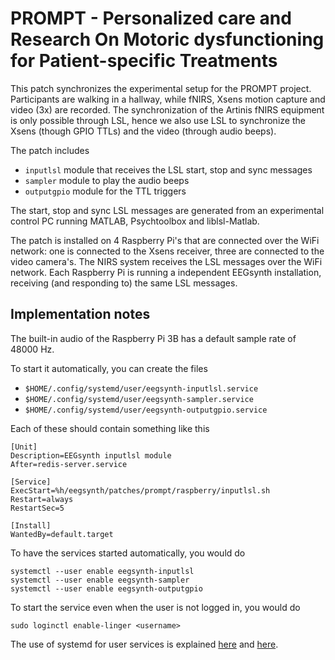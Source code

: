 # PROMPT - Personalized care and Research On Motoric dysfunctioning for Patient-specific Treatments

This patch synchronizes the experimental setup for the PROMPT project. Participants are walking in a hallway, while fNIRS, Xsens motion capture and video (3x) are recorded. The synchronization of the Artinis fNIRS equipment is only possible through LSL, hence we also use LSL to synchronize the Xsens (though GPIO TTLs) and the video (through audio beeps).

The patch includes
- `inputlsl` module that receives the LSL start, stop and sync messages
- `sampler` module to play the audio beeps
- `outputgpio` module for the TTL triggers

The start, stop and sync LSL messages are generated from an experimental control PC running MATLAB, Psychtoolbox and liblsl-Matlab.

The patch is installed on 4 Raspberry Pi's that are connected over the WiFi network: one is connected to the Xsens receiver, three are connected to the video camera's. The NIRS system receives the LSL messages over the WiFi network. Each Raspberry Pi is running a independent EEGsynth installation, receiving (and responding to) the same LSL messages.

## Implementation notes

The built-in audio of the Raspberry Pi 3B has a default sample rate of 48000 Hz.

To start it automatically, you can create the files

- `$HOME/.config/systemd/user/eegsynth-inputlsl.service`
- `$HOME/.config/systemd/user/eegsynth-sampler.service`
- `$HOME/.config/systemd/user/eegsynth-outputgpio.service`

Each of these should contain something like this

```
[Unit]
Description=EEGsynth inputlsl module
After=redis-server.service

[Service]
ExecStart=%h/eegsynth/patches/prompt/raspberry/inputlsl.sh
Restart=always
RestartSec=5

[Install]
WantedBy=default.target
```

To have the services started automatically, you would do

    systemctl --user enable eegsynth-inputlsl
    systemctl --user enable eegsynth-sampler
    systemctl --user enable eegsynth-outputgpio

To start the service even when the user is not logged in, you would do

    sudo loginctl enable-linger <username>

The use of systemd for user services is explained [here](https://www.shellhacks.com/systemd-service-file-example/) and [here](https://wiki.archlinux.org/index.php/Systemd/User).
